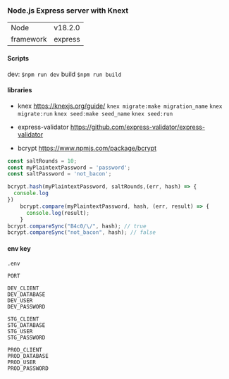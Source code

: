 ### Node.js Express server with Knext

|||
|---|---|
|Node|v18.2.0|
| framework|express|

#### Scripts
dev: `$npm run dev`
build `$npm run build`

#### libraries
- knex
https://knexjs.org/guide/
`knex migrate:make migration_name`
`knex migrate:run`
`knex seed:make seed_name`
`knex seed:run`

- express-validator
https://github.com/express-validator/express-validator

- bcrypt
https://www.npmjs.com/package/bcrypt

```js
const saltRounds = 10;
const myPlaintextPassword = 'password';
const saltPassword = 'not_bacon';

bcrypt.hash(myPlaintextPassword, saltRounds,(err, hash) => {
  console.log
})
    bcrypt.compare(myPlaintextPassword, hash, (err, result) => {
      console.log(result);
    }
bcrypt.compareSync("B4c0/\/", hash); // true
bcrypt.compareSync("not_bacon", hash); // false

```


#### env key
`.env`
```
PORT

DEV_CLIENT
DEV_DATABASE
DEV_USER
DEV_PASSWORD

STG_CLIENT
STG_DATABASE
STG_USER
STG_PASSWORD

PROD_CLIENT
PROD_DATABASE
PROD_USER
PROD_PASSWORD
```